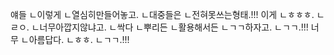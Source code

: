 얘들
ㄴ이렇게
ㄴ열심히만들어놓고.
ㄴ대중들은
ㄴ전혀못쓰는형태.!!!
이게
ㄴㅎㅎㅎ.
ㄴㄹㅇ.
ㄴ너무아깝지않냐고.
ㄴ싹다
ㄴ뿌리든
ㄴ활용해서든
ㄴㄱㄱ하자고.
ㄴㄱㄱ.!!!
너무
ㄴ아름답다.
ㄴㅎㅎ.
ㄴㄱㄱ.!!!
